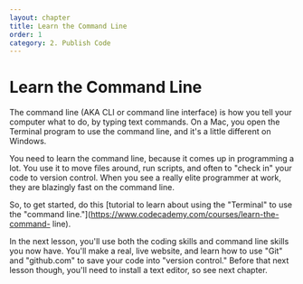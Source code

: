 ```yaml
---
layout: chapter
title: Learn the Command Line
order: 1
category: 2. Publish Code
---
```


# Learn the Command Line

The command line (AKA CLI or command line interface) is how you tell your
computer what to do, by typing text commands. On a Mac, you open the Terminal
program to use the command line, and it's a little different on Windows.

You need to learn the command line, because it comes up in programming a lot.
You use it to move files around, run scripts, and often to "check in" your
code to version control. When you see a really elite programmer at work, they
are blazingly fast on the command line.

So, to get started, do this [tutorial to learn about using the "Terminal" to
use the "command line."](https://www.codecademy.com/courses/learn-the-command-
line).

In the next lesson, you'll use both the coding skills and command line skills
you now have. You'll make a real, live website, and learn how to use "Git" and
"github.com" to save your code into "version control." Before that next lesson
though, you'll need to install a text editor, so see next chapter.

